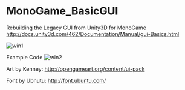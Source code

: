 # MonoGame_BasicGUI
Rebuilding the Legacy GUI from Unity3D for MonoGame
http://docs.unity3d.com/462/Documentation/Manual/gui-Basics.html

![win1](https://cloud.githubusercontent.com/assets/1466920/13226860/f7430764-d993-11e5-8687-4e2555abc24f.PNG)

Example Code
![win2](https://cloud.githubusercontent.com/assets/1466920/13222026/5b19db8e-d97e-11e5-8911-0333db5cb034.PNG)

Art by Kenney:
http://opengameart.org/content/ui-pack

Font by Ubnutu:
http://font.ubuntu.com/
